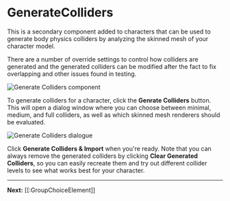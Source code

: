 # GenerateColliders

This is a secondary component added to characters that can be used to generate body physics colliders by analyzing the skinned mesh of your character model.

There are a number of override settings to control how colliders are generated and the generated colliders can be modified after the fact to fix overlapping and other issues found in testing.

![Generate Colliders component](https://flipside.nyc3.cdn.digitaloceanspaces.com/docs/screenshots/generate-colliders.png)

To generate colliders for a character, click the **Genrate Colliders** button. This will open a dialog window where you can choose between minimal, medium, and full colliders, as well as which skinned mesh renderers should be evaluated.

![Generate Colliders dialogue](https://flipside.nyc3.cdn.digitaloceanspaces.com/docs/screenshots/generate-colliders-dialogue.png)

Click **Generate Colliders & Import** when you're ready. Note that you can always remove the generated colliders by clicking **Clear Generated Colliders**, so you can easily recreate them and try out different collider levels to see what works best for your character.

---

**Next:** [[:GroupChoiceElement]]
